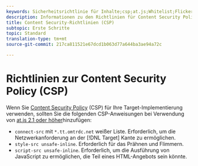 ```yaml
---
keywords: Sicherheitsrichtlinie für Inhalte;csp;at.js;Whitelist;Flicker;Pre-hide;Pre-hide;Prehiding
description: Informationen zu den Richtlinien für Content Security Policy (CSP), die Sie bei Verwendung von Adobe Target "at.js 2.1"oder höher hinzufügen sollten.
title: Content Security-Richtlinien (CSP)
subtopic: Erste Schritte
topic: Standard
translation-type: tm+mt
source-git-commit: 217ca811521e67dcd1b063d77a644ba3ae94a72c

---
```



# Richtlinien zur Content Security Policy (CSP)

Wenn Sie [Content Security Policy](https://en.wikipedia.org/wiki/Content_Security_Policy) (CSP) für Ihre Target-Implementierung verwenden, sollten Sie die folgenden CSP-Anweisungen bei Verwendung von [at.js 2.1 oder höher](/help/c-implementing-target/c-implementing-target-for-client-side-web/target-atjs-versions.md)hinzufügen:

* `connect-src` mit `*.tt.omtrdc.net` weißer Liste. Erforderlich, um die Netzwerkanforderung an der [!DNL Target] Kante zu ermöglichen.
* `style-src unsafe-inline`. Erforderlich für das Prähnen und Flimmern.
* `script-src unsafe-inline`.  Erforderlich, um die Ausführung von JavaScript zu ermöglichen, die Teil eines HTML-Angebots sein könnte.
